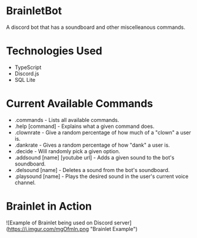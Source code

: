 # BrainletBot
A discord bot that has a soundboard and other miscelleanous commands.

# Technologies Used
- TypeScript
- Discord.js
- SQL Lite
# Current Available Commands
<ul>
  <li>.commands - Lists all available commands.</li>
  <li>.help [command] - Explains what a given command does.</li>
  <li>.clownrate - Give a random percentage of how much of a "clown" a user is.</li>
  <li>.dankrate - Gives a random percentage of how "dank" a user is.</li>
  <li>.decide - Will randomly pick a given option.</li>
  <li>.addsound [name] [youtube url] - Adds a given sound to the bot's soundboard.</li>
  <li>.delsound [name] - Deletes a sound from the bot's soundboard.</li>
  <li>.playsound [name] - Plays the desired sound in the user's current voice channel.</li>
</ul>

# Brainlet in Action
![Example of Brainlet being used on Discord server] (https://i.imgur.com/mgOfmln.png "Brainlet Example")
